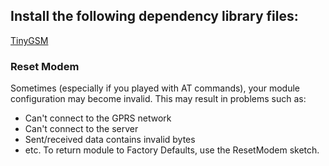 
## Install the following dependency library files:
[TinyGSM](https://github.com/vshymanskyy/TinyGSM)


### Reset Modem

Sometimes (especially if you played with AT commands), your module configuration may become invalid. This may result in problems such as:

- Can't connect to the GPRS network
- Can't connect to the server
- Sent/received data contains invalid bytes
- etc.
To return module to Factory Defaults, use the ResetModem sketch.
